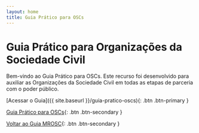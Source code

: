 ```yaml
---
layout: home
title: Guia Prático para OSCs
---
```


# Guia Prático para Organizações da Sociedade Civil

Bem-vindo ao Guia Prático para OSCs. Este recurso foi desenvolvido para auxiliar as Organizações da Sociedade Civil em todas as etapas de parceria com o poder público.

[Acessar o Guia]({{ site.baseurl }}/guia-pratico-oscs){: .btn .btn-primary }

[Guia Prático para OSCs](https://seuusername.github.io/guia-pratico-oscs){: .btn .btn-secondary }

[Voltar ao Guia MROSC](https://seuusername.github.io/nome-do-repo-original){: .btn .btn-secondary }
